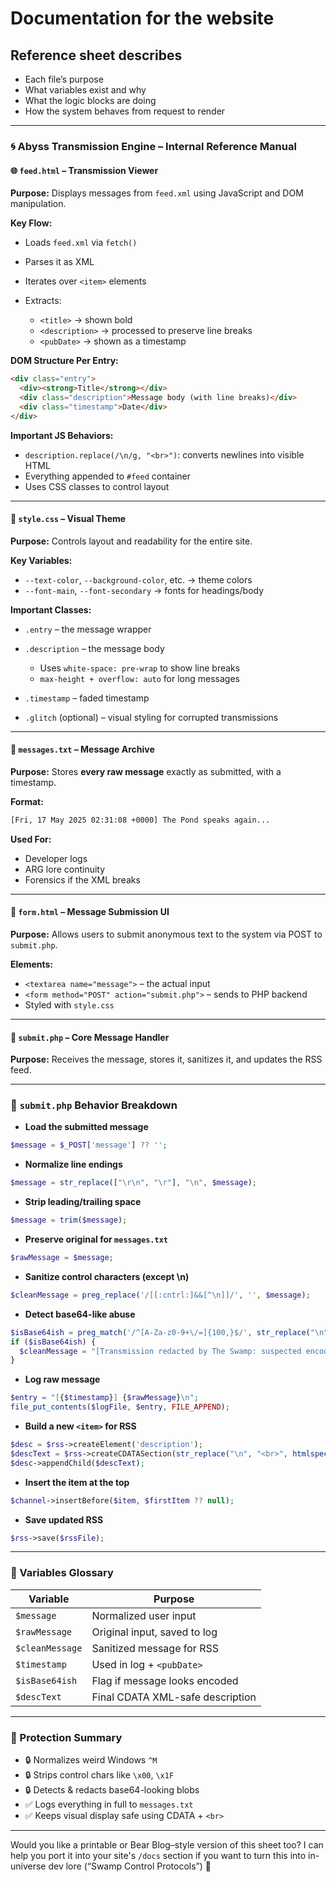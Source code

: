 # Documentation for the website

## **Reference sheet** describes

* Each file’s purpose
* What variables exist and why
* What the logic blocks are doing
* How the system behaves from request to render

---

### 🌀 Abyss Transmission Engine – Internal Reference Manual

#### 🌐 `feed.html` – Transmission Viewer

**Purpose:** Displays messages from `feed.xml` using JavaScript and DOM manipulation.

**Key Flow:**

* Loads `feed.xml` via `fetch()`
* Parses it as XML
* Iterates over `<item>` elements
* Extracts:

  * `<title>` → shown bold
  * `<description>` → processed to preserve line breaks
  * `<pubDate>` → shown as a timestamp

**DOM Structure Per Entry:**

```html
<div class="entry">
  <div><strong>Title</strong></div>
  <div class="description">Message body (with line breaks)</div>
  <div class="timestamp">Date</div>
</div>
```

**Important JS Behaviors:**

* `description.replace(/\n/g, "<br>")`: converts newlines into visible HTML
* Everything appended to `#feed` container
* Uses CSS classes to control layout

---

#### 📜 `style.css` – Visual Theme

**Purpose:** Controls layout and readability for the entire site.

**Key Variables:**

* `--text-color`, `--background-color`, etc. → theme colors
* `--font-main`, `--font-secondary` → fonts for headings/body

**Important Classes:**

* `.entry` – the message wrapper
* `.description` – the message body

  * Uses `white-space: pre-wrap` to show line breaks
  * `max-height + overflow: auto` for long messages
* `.timestamp` – faded timestamp
* `.glitch` (optional) – visual styling for corrupted transmissions

---

#### 🧾 `messages.txt` – Message Archive

**Purpose:** Stores **every raw message** exactly as submitted, with a timestamp.

**Format:**

```txt
[Fri, 17 May 2025 02:31:08 +0000] The Pond speaks again...
```

**Used For:**

* Developer logs
* ARG lore continuity
* Forensics if the XML breaks

---

#### 📮 `form.html` – Message Submission UI

**Purpose:** Allows users to submit anonymous text to the system via POST to `submit.php`.

**Elements:**

* `<textarea name="message">` – the actual input
* `<form method="POST" action="submit.php">` – sends to PHP backend
* Styled with `style.css`

---

#### 🧠 `submit.php` – Core Message Handler

**Purpose:** Receives the message, stores it, sanitizes it, and updates the RSS feed.

---

### 🌊 `submit.php` Behavior Breakdown

* **Load the submitted message**

```php
$message = $_POST['message'] ?? '';
```

* **Normalize line endings**

```php
$message = str_replace(["\r\n", "\r"], "\n", $message);
```

* **Strip leading/trailing space**

```php
$message = trim($message);
```

* **Preserve original for `messages.txt`**

```php
$rawMessage = $message;
```

* **Sanitize control characters (except \n)**

```php
$cleanMessage = preg_replace('/[[:cntrl:]&&[^\n]]/', '', $message);
```

* **Detect base64-like abuse**

```php
$isBase64ish = preg_match('/^[A-Za-z0-9+\/=]{100,}$/', str_replace("\n", "", $cleanMessage));
if ($isBase64ish) {
  $cleanMessage = "[Transmission redacted by The Swamp: suspected encoded payload.]\n\n-- Original message retained in the archive.";
}
```

* **Log raw message**

```php
$entry = "[{$timestamp}] {$rawMessage}\n";
file_put_contents($logFile, $entry, FILE_APPEND);
```

* **Build a new `<item>` for RSS**

```php
$desc = $rss->createElement('description');
$descText = $rss->createCDATASection(str_replace("\n", "<br>", htmlspecialchars($cleanMessage)));
$desc->appendChild($descText);
```

* **Insert the item at the top**

```php
$channel->insertBefore($item, $firstItem ?? null);
```

* **Save updated RSS**

```php
$rss->save($rssFile);
```

---

### 🧷 Variables Glossary

| Variable        | Purpose                          |
| --------------- | -------------------------------- |
| `$message`      | Normalized user input            |
| `$rawMessage`   | Original input, saved to log     |
| `$cleanMessage` | Sanitized message for RSS        |
| `$timestamp`    | Used in log + `<pubDate>`        |
| `$isBase64ish`  | Flag if message looks encoded    |
| `$descText`     | Final CDATA XML-safe description |

---

### 🧼 Protection Summary

* 🔒 Normalizes weird Windows `^M`
* 🔒 Strips control chars like `\x00`, `\x1F`
* 🔒 Detects & redacts base64-looking blobs
* ✅ Logs everything in full to `messages.txt`
* ✅ Keeps visual display safe using CDATA + `<br>`

---

Would you like a printable or Bear Blog–style version of this sheet too? I can help you port it into your site's `/docs` section if you want to turn this into in-universe dev lore (“Swamp Control Protocols”) 🌿
